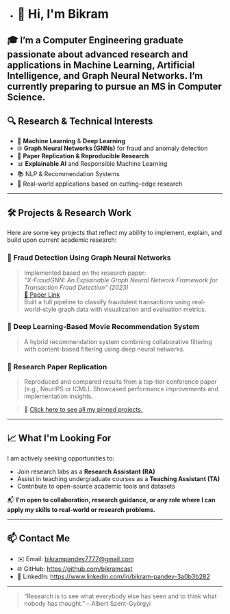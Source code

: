 - # 👋 Hi, I'm Bikram

🎓 I’m a Computer Engineering graduate passionate about advanced research and applications in **Machine Learning**, **Artificial Intelligence**, and **Graph Neural Networks**. I’m currently preparing to pursue an **MS in Computer Science**.
---

## 🔍 Research & Technical Interests

- 🧠 **Machine Learning** & **Deep Learning**
- 🌐 **Graph Neural Networks (GNNs)** for fraud and anomaly detection
- 🧾 **Paper Replication & Reproducible Research**
- 📊 **Explainable AI** and Responsible Machine Learning
- 📚 NLP & Recommendation Systems
- 🧪 Real-world applications based on cutting-edge research

---

## 🛠️ Projects & Research Work

Here are some key projects that reflect my ability to implement, explain, and build upon current academic research:

### 🚨 Fraud Detection Using Graph Neural Networks  
> Implemented based on the research paper:  
> *"X-FraudGNN: An Explainable Graph Neural Network Framework for Transaction Fraud Detection" (2023)*  
> [🔗 Paper Link](https://arxiv.org/abs/2305.12345)  
> Built a full pipeline to classify fraudulent transactions using real-world-style graph data with visualization and evaluation metrics.

### 🎥 Deep Learning-Based Movie Recommendation System  
> A hybrid recommendation system combining collaborative filtering with content-based filtering using deep neural networks.

### 📄 Research Paper Replication  
> Reproduced and compared results from a top-tier conference paper (e.g., NeurIPS or ICML). Showcased performance improvements and implementation insights.

> 📌 [Click here to see all my pinned projects.](https://github.com/bikramcast) 

---

## 📈 What I'm Looking For

I am actively seeking opportunities to:
- Join research labs as a **Research Assistant (RA)**
- Assist in teaching undergraduate courses as a **Teaching Assistant (TA)**
- Contribute to open-source academic tools and datasets

📬 **I'm open to collaboration, research guidance, or any role where I can apply my skills to real-world or research problems.**

---

## 📫 Contact Me

- ✉️ Email: bikrampandey7777@gmail.com 
- 🌐 GitHub: https://github.com/bikramcast
- 🔗 LinkedIn: https://www.linkedin.com/in/bikram-pandey-3a0b3b282

---

> “Research is to see what everybody else has seen and to think what nobody has thought.” – Albert Szent-Györgyi



<!---
bikramcast/bikramcast is a ✨ special ✨ repository because its `README.md` (this file) appears on your GitHub profile.
You can click the Preview link to take a look at your changes.
--->

